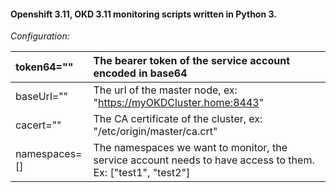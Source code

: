 #### Openshift 3.11, OKD 3.11 monitoring scripts written in Python 3.

*Configuration:*

| token64="" | The bearer token of the service account encoded in base64 |  
|:---|:---|
baseUrl=""  | The url of the master node, ex: "https://myOKDCluster.home:8443"  
cacert="" | The CA certificate of the cluster, ex: "/etc/origin/master/ca.crt"  
namespaces=[] | The namespaces we want to monitor, the service account needs to have access to them. Ex: ["test1", "test2"]  
